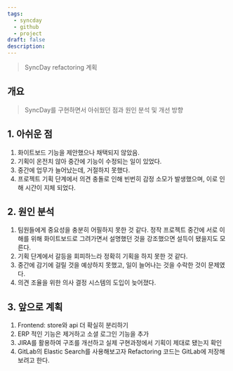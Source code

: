 ```yaml
---
tags:
  - syncday
  - github
  - project
draft: false
description:
---
```

> SyncDay refactoring 계획

## 개요
> SyncDay를 구현하면서 아쉬웠던 점과 원인 분석 및 개선 방향

## 1. 아쉬운 점
1. 화이트보드 기능을 제안했으나 채택되지 않았음.
2. 기획이 온전치 않아 중간에 기능이 수정되는 일이 있었다.
3. 중간에 업무가 늘어났는데, 거절하지 못했다.
4. 프로젝트 기획 단계에서 의견 충돌로 인해 빈번히 감정 소모가 발생했으며, 이로 인해 시간이 지체 되었다.




## 2. 원인 분석
1. 팀원들에게 중요성을 충분히 어필하지 못한 것 같다. 정작 프로젝트 중간에 서로 이해를 위해 화이트보드로 그려가면서 설명했던 것을 강조했으면 설득이 됐을지도 모른다.
2. 기획 단계에서 갈등을 회피하느라 정확히 기획을 하지 못한 것 같다.  
3. 중간에 감기에 걸릴 것을 예상하지 못했고, 일이 늘어나는 것을 수락한 것이 문제였다.
4. 의견 조율을 위한 의사 결정 시스템의 도입이 늦어졌다.

## 3. 앞으로 계획
1. Frontend: store와 api 더 확실히 분리하기
2. ERP 적인 기능은 제거하고 소셜 로그인 기능을 추가 
3. JIRA를 활용하여 구조를 개선하고 실제 구현과정에서 기획이 제대로 됐는지 확인
4. GitLab의 Elastic Search를 사용해보고자 Refactoring 코드는 GitLab에 저장해보려고 한다.